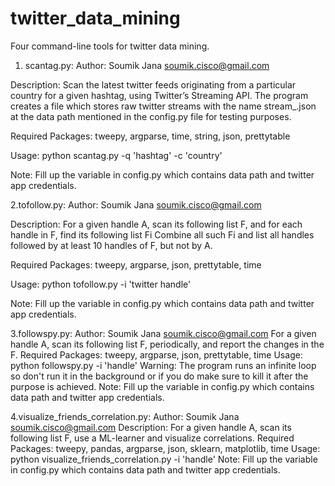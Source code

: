 # twitter_data_mining
Four command-line tools for twitter data mining. 

1. scantag.py:
Author: Soumik Jana soumik.cisco@gmail.com

Description: Scan the latest twitter feeds originating from a particular country for a given hashtag, using Twitter’s Streaming API.
The program creates a file which stores raw twitter streams with the name stream_<query given as argument>.json at the data path mentioned in the config.py file
for testing purposes.

Required Packages: tweepy, argparse, time, string, json, prettytable

Usage: python scantag.py -q 'hashtag' -c 'country'

Note: Fill up the variable in config.py which contains data path and twitter app credentials.

2.tofollow.py:
Author: Soumik Jana soumik.cisco@gmail.com

Description: For a given handle A, scan its following list F, and for each handle in F, find its following list Fi
Combine all such Fi and list all handles followed by at least 10 handles of F, but not by A.

Required Packages: tweepy, argparse, json, prettytable, time

Usage: python tofollow.py -i 'twitter handle'

Note: Fill up the variable in config.py which contains data path and twitter app credentials.

3.followspy.py:
Author: Soumik Jana soumik.cisco@gmail.com
For a given handle A, scan its following list F, periodically, and report the changes in the F.
Required Packages: tweepy, argparse, json, prettytable, time
Usage: python followspy.py -i 'handle'
Warning: The program runs an infinite loop so don't run it in the background or if you do make sure to kill it after the purpose is achieved.
Note: Fill up the variable in config.py which contains data path and twitter app credentials.

4.visualize_friends_correlation.py:
Author: Soumik Jana soumik.cisco@gmail.com
Description: For a given handle A, scan its following list F, use a ML-learner
and visualize correlations.
Required Packages: tweepy, pandas, argparse, json, sklearn, matplotlib, time
Usage: python visualize_friends_correlation.py -i 'handle'
Note: Fill up the variable in config.py which contains data path and twitter app credentials.